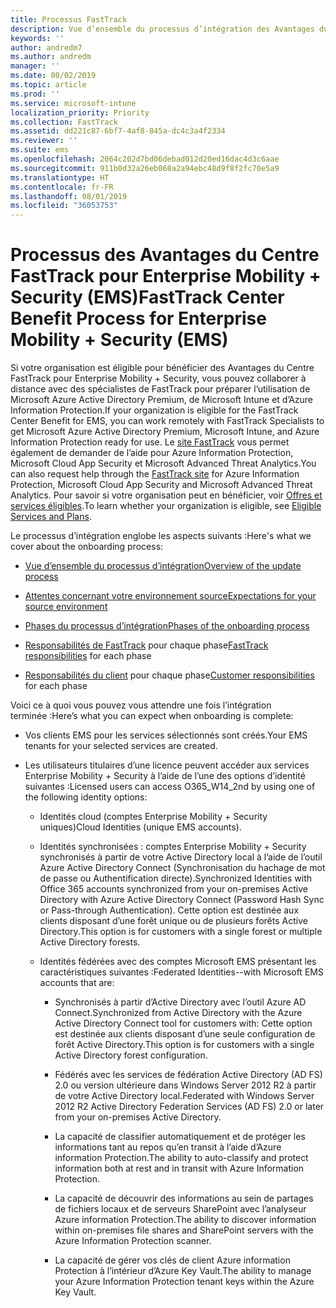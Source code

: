 ```yaml
---
title: Processus FastTrack
description: Vue d’ensemble du processus d’intégration des Avantages du Centre FastTrack
keywords: ''
author: andredm7
ms.author: andredm
manager: ''
ms.date: 08/02/2019
ms.topic: article
ms.prod: ''
ms.service: microsoft-intune
localization_priority: Priority
ms.collection: FastTrack
ms.assetid: dd221c87-6bf7-4af8-845a-dc4c3a4f2334
ms.reviewer: ''
ms.suite: ems
ms.openlocfilehash: 2064c202d7bd06debad012d20ed16dac4d3c6aae
ms.sourcegitcommit: 911b0d32a26eb068a2a94ebc48d9f8f2fc70e5a9
ms.translationtype: HT
ms.contentlocale: fr-FR
ms.lasthandoff: 08/01/2019
ms.locfileid: "36053753"
---
```

# <a name="fasttrack-center-benefit-process-for-enterprise-mobility--security-ems"></a><span data-ttu-id="6b9c7-103">Processus des Avantages du Centre FastTrack pour Enterprise Mobility + Security (EMS)</span><span class="sxs-lookup"><span data-stu-id="6b9c7-103">FastTrack Center Benefit Process for Enterprise Mobility + Security (EMS)</span></span>
<span data-ttu-id="6b9c7-104">Si votre organisation est éligible pour bénéficier des Avantages du Centre FastTrack pour Enterprise Mobility + Security, vous pouvez collaborer à distance avec des spécialistes de FastTrack pour préparer l’utilisation de Microsoft Azure Active Directory Premium, de Microsoft Intune et d’Azure Information Protection.</span><span class="sxs-lookup"><span data-stu-id="6b9c7-104">If your organization is eligible for the FastTrack Center Benefit for EMS, you can work remotely with FastTrack Specialists to get Microsoft Azure Active Directory Premium, Microsoft Intune, and Azure Information Protection ready for use.</span></span> <span data-ttu-id="6b9c7-105">Le [site FastTrack](https://www.microsoft.com/fasttrack/microsoft-365/ems) vous permet également de demander de l’aide pour Azure Information Protection, Microsoft Cloud App Security et Microsoft Advanced Threat Analytics.</span><span class="sxs-lookup"><span data-stu-id="6b9c7-105">You can also request help through the [FastTrack site](https://www.microsoft.com/fasttrack/microsoft-365/ems) for Azure Information Protection, Microsoft Cloud App Security and Microsoft Advanced Threat Analytics.</span></span> <span data-ttu-id="6b9c7-106">Pour savoir si votre organisation peut en bénéficier, voir [Offres et services éligibles](M365-eligible-services-and-plans.md).</span><span class="sxs-lookup"><span data-stu-id="6b9c7-106">To learn whether your organization is eligible, see [Eligible Services and Plans](M365-eligible-services-and-plans.md).</span></span>


<span data-ttu-id="6b9c7-107">Le processus d’intégration englobe les aspects suivants :</span><span class="sxs-lookup"><span data-stu-id="6b9c7-107">Here's what we cover about the onboarding process:</span></span>

-   [<span data-ttu-id="6b9c7-108">Vue d’ensemble du processus d’intégration</span><span class="sxs-lookup"><span data-stu-id="6b9c7-108">Overview of the update process</span></span>](EMS-fasttrack-benefit-overview.md)

-   [<span data-ttu-id="6b9c7-109">Attentes concernant votre environnement source</span><span class="sxs-lookup"><span data-stu-id="6b9c7-109">Expectations for your source environment</span></span>](EMS-source-environment-expectations.md)

-   [<span data-ttu-id="6b9c7-110">Phases du processus d’intégration</span><span class="sxs-lookup"><span data-stu-id="6b9c7-110">Phases of the onboarding process</span></span>](EMS-onboarding-phases.md)

-   <span data-ttu-id="6b9c7-111">[Responsabilités de FastTrack](EMS-fasttrack-responsibilities.md) pour chaque phase</span><span class="sxs-lookup"><span data-stu-id="6b9c7-111">[FastTrack responsibilities](EMS-fasttrack-responsibilities.md) for each phase</span></span>

-   <span data-ttu-id="6b9c7-112">[Responsabilités du client](EMS-your-responsibilities.md) pour chaque phase</span><span class="sxs-lookup"><span data-stu-id="6b9c7-112">[Customer responsibilities](EMS-your-responsibilities.md) for each phase</span></span>

<span data-ttu-id="6b9c7-113">Voici ce à quoi vous pouvez vous attendre une fois l’intégration terminée :</span><span class="sxs-lookup"><span data-stu-id="6b9c7-113">Here’s what you can expect when onboarding is complete:</span></span>

-   <span data-ttu-id="6b9c7-114">Vos clients EMS pour les services sélectionnés sont créés.</span><span class="sxs-lookup"><span data-stu-id="6b9c7-114">Your EMS tenants for your selected services are created.</span></span>

-   <span data-ttu-id="6b9c7-115">Les utilisateurs titulaires d’une licence peuvent accéder aux services Enterprise Mobility + Security à l’aide de l’une des options d’identité suivantes :</span><span class="sxs-lookup"><span data-stu-id="6b9c7-115">Licensed users can access O365_W14_2nd by using one of the following identity options:</span></span>

    -   <span data-ttu-id="6b9c7-116">Identités cloud (comptes Enterprise Mobility + Security uniques)</span><span class="sxs-lookup"><span data-stu-id="6b9c7-116">Cloud Identities (unique EMS accounts).</span></span>

    -   <span data-ttu-id="6b9c7-117">Identités synchronisées : comptes Enterprise Mobility + Security synchronisés à partir de votre Active Directory local à l’aide de l’outil Azure Active Directory Connect (Synchronisation du hachage de mot de passe ou Authentification directe).</span><span class="sxs-lookup"><span data-stu-id="6b9c7-117">Synchronized Identities with Office 365 accounts synchronized from your on-premises Active Directory with Azure Active Directory Connect (Password Hash Sync or Pass-through Authentication).</span></span> <span data-ttu-id="6b9c7-118">Cette option est destinée aux clients disposant d’une forêt unique ou de plusieurs forêts Active Directory.</span><span class="sxs-lookup"><span data-stu-id="6b9c7-118">This option is for customers with a single forest or multiple Active Directory forests.</span></span>

    -   <span data-ttu-id="6b9c7-119">Identités fédérées avec des comptes Microsoft EMS présentant les caractéristiques suivantes :</span><span class="sxs-lookup"><span data-stu-id="6b9c7-119">Federated Identities--with Microsoft EMS accounts that are:</span></span>

        -   <span data-ttu-id="6b9c7-120">Synchronisés à partir d’Active Directory avec l’outil Azure AD Connect.</span><span class="sxs-lookup"><span data-stu-id="6b9c7-120">Synchronized from Active Directory with the Azure Active Directory Connect tool for customers with:</span></span> <span data-ttu-id="6b9c7-121">Cette option est destinée aux clients disposant d’une seule configuration de forêt Active Directory.</span><span class="sxs-lookup"><span data-stu-id="6b9c7-121">This option is for customers with a single Active Directory forest configuration.</span></span>

        -   <span data-ttu-id="6b9c7-122">Fédérés avec les services de fédération Active Directory (AD FS) 2.0 ou version ultérieure dans Windows Server 2012 R2 à partir de votre Active Directory local.</span><span class="sxs-lookup"><span data-stu-id="6b9c7-122">Federated with Windows Server 2012 R2 Active Directory Federation Services (AD FS) 2.0 or later from your on-premises Active Directory.</span></span>

        -   <span data-ttu-id="6b9c7-123">La capacité de classifier automatiquement et de protéger les informations tant au repos qu’en transit à l’aide d’Azure information Protection.</span><span class="sxs-lookup"><span data-stu-id="6b9c7-123">The ability to auto-classify and protect information both at rest and in transit with Azure Information Protection.</span></span> 

        -   <span data-ttu-id="6b9c7-124">La capacité de découvrir des informations au sein de partages de fichiers locaux et de serveurs SharePoint avec l’analyseur Azure information Protection.</span><span class="sxs-lookup"><span data-stu-id="6b9c7-124">The ability to discover information within on-premises file shares and SharePoint servers with the Azure Information Protection scanner.</span></span> 

        -   <span data-ttu-id="6b9c7-125">La capacité de gérer vos clés de client Azure information Protection à l’intérieur d’Azure Key Vault.</span><span class="sxs-lookup"><span data-stu-id="6b9c7-125">The ability to manage your Azure Information Protection tenant keys within the Azure Key Vault.</span></span> 
